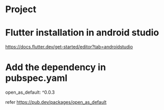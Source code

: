# Project

# Flutter installation in android studio
https://docs.flutter.dev/get-started/editor?tab=androidstudio


# Add the dependency in pubspec.yaml

open_as_default: ^0.0.3

refer https://pub.dev/packages/open_as_default





